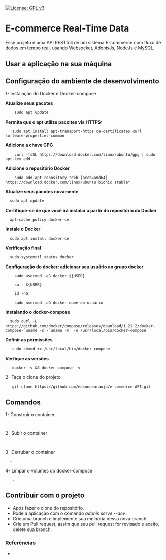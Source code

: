 [![License: GPL v3](https://img.shields.io/badge/License-GPL%20v3-blue.svg)](https://www.gnu.org/licenses/gpl-3.0)

# E-commerce Real-Time Data

Esse projeto é uma API RESTfull de um sistema E-commerce com fluxo de dados em tempo real, usando Websocket, AdonisJs, NodeJs e MySQL.

##  Usar a aplicação na sua máquina

## Configuração do ambiente de desenvolvimento

1- Instalação do Docker e Docker-compose

**Atualize seus pacotes**

        sudo apt update

**Permita que o apt utilize pacoites via HTTPS:**

       sudo apt install apt-transport-https ca-certificates curl   software-properties-common

**Adicione a chave GPG**

        curl -fsSL https://download.docker.com/linux/ubuntu/gpg | sudo apt-key add -

**Adicione o repositório Docker**

        sudo add-apt-repository "deb [arch=amd64] https://download.docker.com/linux/ubuntu bionic stable"

**Atualize seus pacotes novamente**

      sudo apt update

**Certifique-se de que você irá instalar a partir do repositório do Docker**

      apt-cache policy docker-ce

**Instale o Docker**

      sudo apt install docker-ce

**Verificação final**

      sudo systemctl status docker

**Configuração do docker: adicionar seu usuário ao grupo docker**

        sudo usermod -aG docker ${USER}

        su - ${USER}

        id -nG

        sudo usermod -aG docker nome-do-usuário

**Instalando o docker-compose**

      sudo curl -L https://github.com/docker/compose/releases/download/1.21.2/docker-compose-`uname -s`-`uname -m` -o /usr/local/bin/docker-compose

**Definir as permissões**

       sudo chmod +x /usr/local/bin/docker-compose

**Verfique as versões**

       docker -v && docker-compose -v

2- Faça o clone do projeto

       git clone https://github.com/edsondearaujo/e-commerce.API.git

## Comandos

1- Construir o container

     -
    
2- Subir o container

      -

3- Derrubar o container

      -

4- Limpar o volumes do docker-compose

       -

## Contribuir com o projeto

- Após fazer o clone do repositório.
- Rode a aplicação com o comando _adonis serve --dev_ .
- Crie uma branch e implemente sua melhoria nessa nova branch.
- Crie um Pull request, assim que seu pull request for revisado e aceito, delete sua branch.




### Referências

-